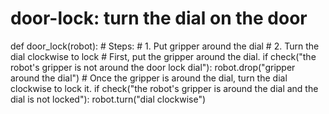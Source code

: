 # door-lock: turn the dial on the door
def door_lock(robot):
    # Steps:
    #  1. Put gripper around the dial
    #  2. Turn the dial clockwise to lock
    # First, put the gripper around the dial.
    if check("the robot's gripper is not around the door lock dial"):
        robot.drop("gripper around the dial")
    # Once the gripper is around the dial, turn the dial clockwise to lock it.
    if check("the robot's gripper is around the dial and the dial is not locked"):
        robot.turn("dial clockwise")